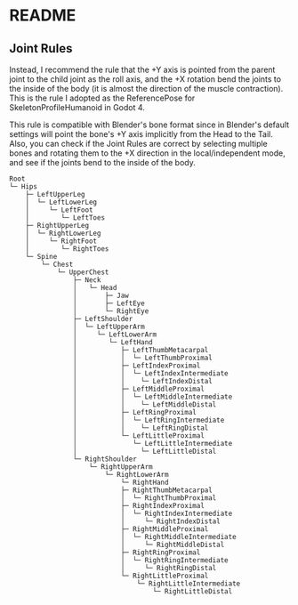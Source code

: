 # README

## Joint Rules

Instead, I recommend the rule that the +Y axis is pointed from the parent joint to the child joint as the roll axis, and the +X rotation bend the joints to the inside of the body (it is almost the direction of the muscle contraction). This is the rule I adopted as the ReferencePose for SkeletonProfileHumanoid in Godot 4.

This rule is compatible with Blender's bone format since in Blender's default settings will point the bone's +Y axis implicitly from the Head to the Tail. Also, you can check if the Joint Rules are correct by selecting multiple bones and rotating them to the +X direction in the local/independent mode, and see if the joints bend to the inside of the body.

```
Root
└─ Hips
	├─ LeftUpperLeg
	│  └─ LeftLowerLeg
	│     └─ LeftFoot
	│        └─ LeftToes
	├─ RightUpperLeg
	│  └─ RightLowerLeg
	│     └─ RightFoot
	│        └─ RightToes
	└─ Spine
		└─ Chest
			└─ UpperChest
				├─ Neck
				│   └─ Head
				│       ├─ Jaw
				│       ├─ LeftEye
				│       └─ RightEye
				├─ LeftShoulder
				│  └─ LeftUpperArm
				│     └─ LeftLowerArm
				│        └─ LeftHand
				│           ├─ LeftThumbMetacarpal
				│           │  └─ LeftThumbProximal
				│           ├─ LeftIndexProximal
				│           │  └─ LeftIndexIntermediate
				│           │    └─ LeftIndexDistal
				│           ├─ LeftMiddleProximal
				│           │  └─ LeftMiddleIntermediate
				│           │    └─ LeftMiddleDistal
				│           ├─ LeftRingProximal
				│           │  └─ LeftRingIntermediate
				│           │    └─ LeftRingDistal
				│           └─ LeftLittleProximal
				│              └─ LeftLittleIntermediate
				│                └─ LeftLittleDistal
				└─ RightShoulder
					└─ RightUpperArm
						└─ RightLowerArm
							└─ RightHand
							├─ RightThumbMetacarpal
							│  └─ RightThumbProximal
							├─ RightIndexProximal
							│  └─ RightIndexIntermediate
							│     └─ RightIndexDistal
							├─ RightMiddleProximal
							│  └─ RightMiddleIntermediate
							│     └─ RightMiddleDistal
							├─ RightRingProximal
							│  └─ RightRingIntermediate
							│     └─ RightRingDistal
							└─ RightLittleProximal
								└─ RightLittleIntermediate
									└─ RightLittleDistal
```
